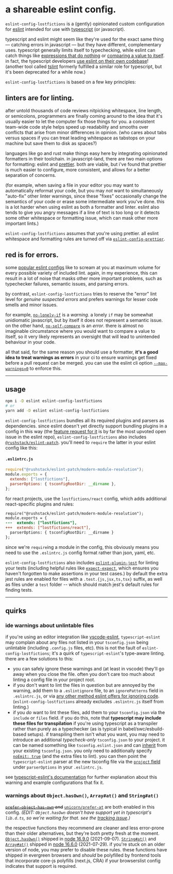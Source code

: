 # a shareable eslint config.

`eslint-config-lostfictions` is a (gently) opinionated custom configuration for
[eslint](https://eslint.org/) intended for use with
[typescript](https://www.typescriptlang.org/) (or javascript).

typescript and eslint might seem like they're used for the exact same thing —
catching errors in javascript — but they have different, complementary uses.
typescript generally limits itself to typechecking, while eslint can catch
things like [expressions that do
nothing](https://eslint.org/docs/rules/no-unused-expressions) or [comparing a
value to itself](https://eslint.org/docs/rules/no-self-compare). in fact, the
typescript developers [use eslint on their own
codebase](https://github.com/microsoft/TypeScript/blob/main/.eslintrc.json)!
(another tool called [tslint](https://github.com/palantir/tslint) formerly
fulfilled a similar role for typescript, but it's been deprecated for a while
now.)

`eslint-config-lostfictions` is based on a few key principles:

## linters are for linting.

after untold thousands of code reviews nitpicking whitespace, line length, or
semicolons, programmers are finally coming around to the idea that it's usually
easier to let the computer fix those things for you. a consistent team-wide
code style helps speed up readability and smooths over conflicts that arise from
minor differences in opinion. (who cares about tabs versus spaces if you can
treat leading whitespace as tabstops on your machine but save them to disk as
spaces?)

languages like go and rust make things easy here by integrating opinionated
formatters in their toolchain. in javascript-land, there are two main options
for formatting: eslint and [prettier](https://prettier.io/). both are viable,
but i've found that prettier is much easier to configure, more consistent, and
allows for a better separation of concerns.

(for example, when saving a file in your editor you may want to automatically
reformat your code, but you may _not_ want to simultaneously "auto-fix" other
linter warnings, since these "fixes" occasionally change the semantics of your
code or erase some intermediate work you've done. this is a lot harder when
using eslint as both a formatter and linter. eslint also tends to give you angry
messages if a line of text is too long or it detects some other whitespace or
formatting issue, which can mask other more important lints.)

`eslint-config-lostfictions` assumes that you're using prettier. all eslint
whitespace and formatting rules are turned off via
[`eslint-config-prettier`](https://github.com/prettier/eslint-config-prettier).

## red is for errors.

some [popular eslint
configs](https://github.com/airbnb/javascript/tree/master/packages/eslint-config-airbnb)
like to scream at you at maximum volume for every possible variety of included
lint. again, in my experience, this can result in a lot of noise that masks
other more important problems, such as typechecker failures, semantic issues,
and parsing errors.

by contrast, `eslint-config-lostfictions` tries to reserve the "error" lint
level for _genuine suspected errors_ and prefers warnings for lesser code smells
and minor issues.

for example, [`no-lonely-if`](https://eslint.org/docs/rules/no-lonely-if) is a
_warning_. a lonely `if` may be somewhat unidiomatic javascript, but by itself
it does not represent a semantic issue. on the other hand,
[`no-self-compare`](https://eslint.org/docs/rules/no-self-compare) is an
_error_. there is almost no imaginable circumstance where you would want to
compare a value to itself, so it very likely represents an oversight that will
lead to unintended behaviour in your code.

all that said, for the same reason you should use a formatter, **it's a good
idea to treat warnings as errors** in your ci to ensure warnings get fixed
before a pull request can be merged. you can use the eslint cli option
[`--max-warnings=0`](https://eslint.org/docs/user-guide/command-line-interface#--max-warnings)
to enforce this.

---

## usage

```bash
npm i -D eslint eslint-config-lostfictions
# or
yarn add -D eslint eslint-config-lostfictions
```

`eslint-config-lostfictions` bundles all its required plugins and parsers as
dependencies. since eslint doesn't yet directly support bundling plugins in a
config in this way (the [feature request for
it](https://github.com/eslint/eslint/issues/3458) is by far the most upvoted
open issue in the eslint repo), `eslint-config-lostfictions` also includes
[`@rushstack/eslint-patch`](https://github.com/microsoft/rushstack/tree/master/eslint/eslint-patch).
you'll need to `require` the latter in your eslint config like this:

#### `.eslintrc.js`

```js
require("@rushstack/eslint-patch/modern-module-resolution");
module.exports = {
  extends: ["lostfictions"],
  parserOptions: { tsconfigRootDir: __dirname },
};
```

for react projects, use the `lostfictions/react` config, which adds additional
react-specific plugins and rules:

```diff
require("@rushstack/eslint-patch/modern-module-resolution");
module.exports = {
---  extends: ["lostfictions"],
+++  extends: ["lostfictions/react"],
  parserOptions: { tsconfigRootDir: __dirname }
};
```

since we're `require`ing a module in the config, this obviously means you need
to use the `.eslintrc.js` config format rather than json, yaml, etc.

`eslint-config-lostfictions` also includes
[`eslint-plugin-jest`](https://github.com/jest-community/eslint-plugin-jest) for
linting your tests (including helpful rules like
[`expect-expect`](https://github.com/jest-community/eslint-plugin-jest/blob/main/docs/rules/expect-expect.md),
which ensures you haven't forgotten to make assertions in your test cases.) by
default the extra jest rules are enabled for files with a
`.test.{js,jsx,ts,tsx}` suffix, as well as files under a `test` folder -- which
should match jest's default rules for finding tests.

---

## quirks

### ide warnings about unlintable files

if you're using an editor integration like
[vscode-eslint](https://github.com/Microsoft/vscode-eslint), `typescript-eslint`
may complain about any files not listed in your `tsconfig.json` being unlintable
(including `.config.js` files, etc). this is not the fault of
`eslint-config-lostfictions`; it's a quirk of `typescript-eslint`'s type-aware
linting. there are a few solutions to this:

- you can safely ignore these warnings and (at least in vscode) they'll go away
  when you close the file. often you don't care too much about linting a config
  file in your project root.
- if you don't want to lint the files in question but are annoyed by the
  warning, add them to a `.eslintignore` file, to an `ignorePatterns` field in
  `.eslintrc.js`, or via [any other method eslint offers for ignoring
  code](https://eslint.org/docs/user-guide/configuring/ignoring-code).
  (`eslint-config-lostfictions` already excludes `.eslintrc.js` itself from
  linting.)
- if you _do_ want to lint these files, add them to your `tsconfig.json` via the
  `include` or `files` field. if you do this, note that **typescript may include
  these files for transpilation** if you're using typescript as a transpiler
  rather than purely as a typechecker (as is typical in babel/swc/esbuild-based
  setups). if transpiling them isn't what you want, you may need to introduce an
  additional _typecheck-only_ `tsconfig.json` to your project. it can be named
  something like `tsconfig.eslint.json` and can
  [inherit](https://www.typescriptlang.org/tsconfig#extends) from your existing
  `tsconfig.json`. you only need to additionally specify [`noEmit: true`](https://www.typescriptlang.org/tsconfig#noEmit) (and the extra files to
  lint). you can then point the `typescript-eslint` parser at the new tsconfig
  file via the [`project`
  field](https://github.com/typescript-eslint/typescript-eslint/tree/main/packages/parser#parseroptionsproject)
  under `parserOptions` in your `.eslintrc.js`.

see [typescript-eslint's
documentation](https://typescript-eslint.io/docs/linting/type-linting#i-get-errors-telling-me-the-file-must-be-included-in-at-least-one-of-the-projects-provided)
for further explanation about this warning and example configurations that fix
it.

### warnings about `Object.hasOwn()`, `Array#at()` and `String#at()`

~~[`prefer-object-has-own`](https://eslint.org/docs/rules/prefer-object-has-own)
and~~
[`unicorn/prefer-at`](https://github.com/sindresorhus/eslint-plugin-unicorn/blob/main/docs/rules/prefer-at.md)
are both enabled in this config. _(EDIT: `Object.hasOwn` doesn't have support yet in
typescript's `lib.d.ts`, so we're waiting for that. see the [tracking
issue](https://github.com/microsoft/TypeScript/issues/44253).)_

the respective functions they recommend are cleaner and less error-prone than
their older alternatives, but they're both pretty fresh at the moment.
[`Object.hasOwn()`](https://developer.mozilla.org/en-US/docs/Web/JavaScript/Reference/Global_Objects/Object/hasOwn)
shipped in [node
16.9.0](https://github.com/nodejs/node/blob/master/doc/changelogs/CHANGELOG_V16.md#2021-09-07-version-1690-current-targos)
(2021-09-07).
[`String#at()`](https://developer.mozilla.org/en-US/docs/Web/JavaScript/Reference/Global_Objects/String/at)
and
[`Array#at()`](https://developer.mozilla.org/en-US/docs/Web/JavaScript/Reference/Global_Objects/Array/at)
shipped in [node
16.6.0](https://github.com/nodejs/node/blob/master/doc/changelogs/CHANGELOG_V16.md#16.6.0)
(2021-07-29). if you're stuck on an older version of node, you may prefer to
disable these rules. these functions have shipped in evergreen browsers and
_should_ be polyfilled by frontend tools that incorporate core-js polyfills
(next.js, CRA) if your browserslist config indicates that support is required.
